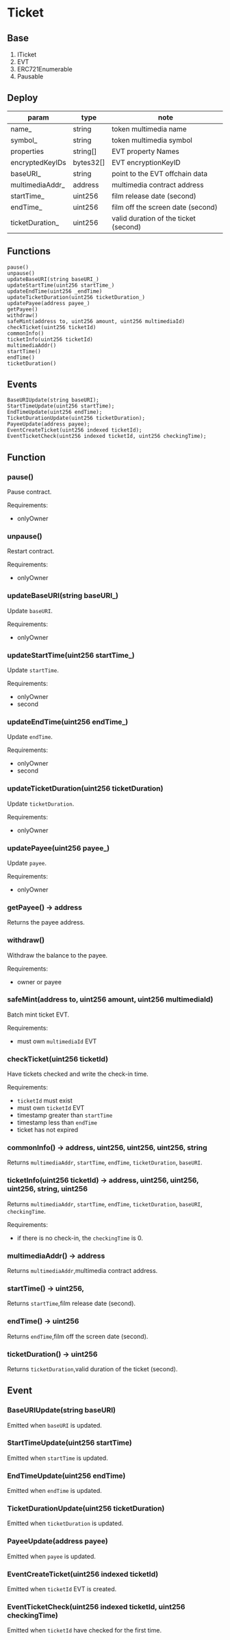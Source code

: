 # Ticket

## Base

1. ITicket
2. EVT
3. ERC721Enumerable
4. Pausable

## Deploy

| param            | type      | note                                  |
| ---------------- | --------- | ------------------------------------- |
| name\_           | string    | token multimedia name                 |
| symbol\_         | string    | token multimedia symbol               |
| properties       | string[]  | EVT property Names                    |
| encryptedKeyIDs  | bytes32[] | EVT encryptionKeyID                   |
| baseURI\_        | string    | point to the EVT offchain data        |
| multimediaAddr\_ | address   | multimedia contract address           |
| startTime\_      | uint256   | film release date (second)            |
| endTime\_        | uint256   | film off the screen date (second)     |
| ticketDuration\_ | uint256   | valid duration of the ticket (second) |

## Functions

```
pause()
unpause()
updateBaseURI(string baseURI_)
updateStartTime(uint256 startTime_)
updateEndTime(uint256 _endTime)
updateTicketDuration(uint256 ticketDuration_)
updatePayee(address payee_)
getPayee()
withdraw()
safeMint(address to, uint256 amount, uint256 multimediaId)
checkTicket(uint256 ticketId)
commonInfo()
ticketInfo(uint256 ticketId)
multimediaAddr()
startTime()
endTime()
ticketDuration()
```

## Events

```
BaseURIUpdate(string baseURI);
StartTimeUpdate(uint256 startTime);
EndTimeUpdate(uint256 endTime);
TicketDurationUpdate(uint256 ticketDuration);
PayeeUpdate(address payee);
EventCreateTicket(uint256 indexed ticketId);
EventTicketCheck(uint256 indexed ticketId, uint256 checkingTime);
```

## Function

### pause()

Pause contract.

Requirements:

- onlyOwner

### unpause()

Restart contract.

Requirements:

- onlyOwner

### updateBaseURI(string baseURI\_)

Update `baseURI`.

Requirements:

- onlyOwner

### updateStartTime(uint256 startTime\_)

Update `startTime`.

Requirements:

- onlyOwner
- second

### updateEndTime(uint256 endTime\_)

Update `endTime`.

Requirements:

- onlyOwner
- second

### updateTicketDuration(uint256 ticketDuration)

Update `ticketDuration`.

Requirements:

- onlyOwner

### updatePayee(uint256 payee\_)

Update `payee`.

Requirements:

- onlyOwner

### getPayee() -> address

Returns the payee address.

### withdraw()

Withdraw the balance to the payee.

Requirements:

- owner or payee

### safeMint(address to, uint256 amount, uint256 multimediaId)

Batch mint ticket EVT.

Requirements:

- must own `multimediaId` EVT

### checkTicket(uint256 ticketId)

Have tickets checked and write the check-in time.

Requirements:

- `ticketId` must exist
- must own `ticketId` EVT
- timestamp greater than `startTime`
- timestamp less than `endTime`
- ticket has not expired

### commonInfo() -> address, uint256, uint256, uint256, string

Returns `multimediaAddr`, `startTime`, `endTime`, `ticketDuration`, `baseURI`.

### ticketInfo(uint256 ticketId) -> address, uint256, uint256, uint256, string, uint256

Returns `multimediaAddr`, `startTime`, `endTime`, `ticketDuration`, `baseURI`, `checkingTime`.

Requirements:

- if there is no check-in, the `checkingTime` is 0.

### multimediaAddr() -> address

Returns `multimediaAddr`,multimedia contract address.

### startTime() -> uint256,

Returns `startTime`,film release date (second).

### endTime() -> uint256

Returns `endTime`,film off the screen date (second).

### ticketDuration() -> uint256

Returns `ticketDuration`,valid duration of the ticket (second).

## Event

### BaseURIUpdate(string baseURI)

Emitted when `baseURI` is updated.

### StartTimeUpdate(uint256 startTime)

Emitted when `startTime` is updated.

### EndTimeUpdate(uint256 endTime)

Emitted when `endTime` is updated.

### TicketDurationUpdate(uint256 ticketDuration)

Emitted when `ticketDuration` is updated.

### PayeeUpdate(address payee)

Emitted when `payee` is updated.

### EventCreateTicket(uint256 indexed ticketId)

Emitted when `ticketId` EVT is created.

### EventTicketCheck(uint256 indexed ticketId, uint256 checkingTime)

Emitted when `ticketId` have checked for the first time.
